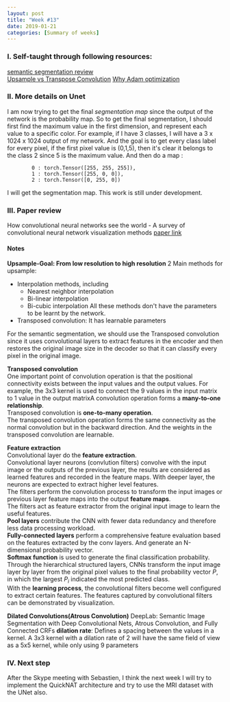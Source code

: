 ```yaml
---
layout: post
title: "Week #13"
date: 2019-01-21
categories: [Summary of weeks]
---
```

### I. Self-taught through following resources:
[semantic segmentation review](http://blog.qure.ai/notes/semantic-segmentation-deep-learning-review)  
[Upsample vs Transpose Convolution](https://towardsdatascience.com/up-sampling-with-transposed-convolution-9ae4f2df52d0)
[Why Adam optimization](https://machinelearningmastery.com/adam-optimization-algorithm-for-deep-learning/)

### II. More details on Unet
I am now trying to get the final *segmentation map* since the output of the network is the probability map. So to get the final segmentation, I should first find the maximum value in the first dimension, and represent each value to a specific color. For example, if I have 3 classes, I will have a 3 x 1024 x 1024 output of my network. And the goal is to get every class label for every pixel, if the first pixel value is (0,1,5), then it's clear it belongs to the class 2 since 5 is the maximum value. And then do a map :
```
        0 : torch.Tensor([255, 255, 255]),
        1 : torch.Tensor([255, 0, 0]),
        2 : torch.Tensor([0, 255, 0])
```
I will get the segmentation map. This work is still under development.

### III. Paper review
How convolutional neural networks see the world - A survey of convolutional neural network visualization methods [paper link](https://arxiv.org/pdf/1804.11191.pdf)

#### Notes
__Upsample-Goal: From low resolution to high resolution__
2 Main methods for upsample:
* Interpolation methods, including
  * Nearest neighbor interpolation
  * Bi-linear interpolation
  * Bi-cubic interpolation
All these methods don't have the parameters to be learnt by the network.
* Transposed convolution: It has learnable parameters

For the semantic segmentation, we should use the Transposed convolution since it uses convolutional layers to extract features in the encoder and then restores the original image size in the decoder so that it can classify every pixel in the original image.

__Transposed convolution__  
One important point of convolution operation is that the positional connectivity exists between the input values and the output values. For example, the 3x3 kernel is used to connect the 9 values in the input matrix to 1 value in the output matrixA convolution operation forms a __many-to-one relationship__.  
Transposed convolution is __one-to-many operation__.  
The transposed convolution operation forms the same connectivity as the normal convolution but in the backward direction. And the weights in the transposed convolution are learnable.

__Feature extraction__  
Convolutional layer do the __feature extraction__.  
Convolutional layer neurons (convlution filters) convolve with the input image or the outputs of the previous layer, the results are considered as learned features and recorded in the feature maps. With deeper layer, the neurons are expected to extract higher level features.  
The filters perform the convolution process to transform the input images or previous layer feature maps into the output __feature maps__.  
The filters act as feature extractor from the original input image to learn the useful features.  
__Pool layers__ contribute the CNN with fewer data redundancy and therefore less data processing workload.   
__Fully-connected layers__ perform a comprehensive feature evaluation based on the features extracted by the conv layers. And generate an N-dimensional probability vector.   
__Softmax function__ is used to generate the final classification probability.  
Through the hierarchical structured layers, CNNs transform the input image layer by layer from the original pixel values to the final probability vector *P*, in which the largest *$P_i$* indicated the most predicted class.   
With the __learning process__, the convolutional filters become well configured to extract certain features. The features captured by convolutional filters can be demonstrated by visualization.  

__Dilated Convolutions(Atrous Convolution)__
DeepLab: Semantic Image Segmentation with Deep Convolutional Nets, Atrous Convolution, and Fully Connected CRFs
__dilation rate__: Defines a spacing between the values in a kernel. A 3x3 kernel with a dilation rate of 2 will have the same field of view as a 5x5 kernel, while only using 9 parameters


### IV. Next step
After the Skype meeting with Sebastien, I think the next week I will try to implement the QuickNAT architecture and try to use the MRI dataset with the UNet also.

